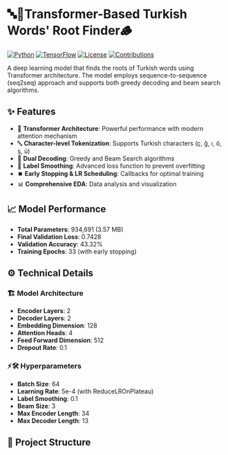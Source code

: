 # 🔤🧠Transformer-Based Turkish Words' Root Finder🪵

[![Python](https://img.shields.io/badge/Python-3.8+-blue.svg)](https://python.org)
[![TensorFlow](https://img.shields.io/badge/TensorFlow-2.10+-orange.svg)](https://tensorflow.org)
[![License](https://img.shields.io/badge/License-MIT-green.svg)](LICENSE)
[![Contributions](https://img.shields.io/badge/Contributions-Welcome-brightgreen.svg)](CONTRIBUTING.md)

A deep learning model that finds the roots of Turkish words using Transformer architecture. The model employs sequence-to-sequence (seq2seq) approach and supports both greedy decoding and beam search algorithms.

## ✨ Features

- 🤖 **Transformer Architecture**: Powerful performance with modern attention mechanism
- 🔤 **Character-level Tokenization**: Supports Turkish characters (ç, ğ, ı, ö, ş, ü)
- 🔎 **Dual Decoding**: Greedy and Beam Search algorithms
- 🎨 **Label Smoothing**: Advanced loss function to prevent overfitting
- ⏹️ **Early Stopping & LR Scheduling**: Callbacks for optimal training
- 📊 **Comprehensive EDA**: Data analysis and visualization

## 📈 Model Performance

- **Total Parameters**: 934,691 (3.57 MB)
- **Final Validation Loss**: 0.7428
- **Validation Accuracy**: 43.32%
- **Training Epochs**: 33 (with early stopping)

## ⚙️ Technical Details

### 🏗️ Model Architecture
- **Encoder Layers**: 2
- **Decoder Layers**: 2
- **Embedding Dimension**: 128
- **Attention Heads**: 4
- **Feed Forward Dimension**: 512
- **Dropout Rate**: 0.1

### ⚡🛠️ Hyperparameters
- **Batch Size**: 64
- **Learning Rate**: 5e-4 (with ReduceLROnPlateau)
- **Label Smoothing**: 0.1
- **Beam Size**: 3
- **Max Encoder Length**: 34
- **Max Decoder Length**: 13

## 📁 Project Structure
